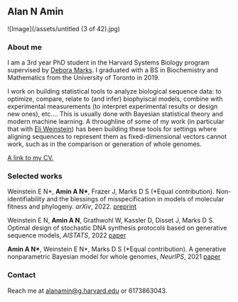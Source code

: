 ## Alan N Amin
![Image](/assets/untitled (3 of 42).jpg)

### About me

I am a 3rd year PhD student in the Harvard Systems Biology program supervised by [Debora Marks](https://www.deboramarkslab.com/).
I graduated with a BS in Biochemistry and Mathematics from the University of Toronto in 2019.

I work on building statistical tools to analyze biological sequence data: to optimize, compare, relate to (and infer) biophyiscal models, combine with experimental measurements (to interpret experimental results or design new ones), etc....
This is usually done with Bayesian statistical theory and modern machine learning.
A throughline of some of my work (in particular that with [Eli Weinstein](https://eweinstein.github.io/)) has been building these tools for settings where aligning sequences to represent them as fixed-dimensional vectors cannot work, such as in the comparison or generation of whole genomes.

[A link to my CV.](https://github.com/AlanNawzadAmin/alannawzadamin.github.io/blob/main/assets/CV_220413.pdf?raw=true)

### Selected works

Weinstein E N\*,  **Amin A N\***, Frazer J, Marks D S (*Equal contribution). Non-identifiability and the blessings of misspecification in models of molecular fitness and phylogeny. _arXiv_, 2022. [preprint](https://www.biorxiv.org/content/10.1101/2022.01.29.478324v1)

Weinstein E N, **Amin A N**, Grathwohl W, Kassler D, Disset J, Marks D S. Optimal design of stochastic DNA synthesis protocols based on generative sequence models, _AISTATS_, 2022 [paper](https://proceedings.mlr.press/v151/weinstein22a)

**Amin A N\***, Weinstein E N\*, Marks D S (*Equal contribution). A generative nonparametric Bayesian model for whole genomes, _NeurIPS_, 2021 [paper](https://proceedings.neurips.cc/paper/2021/hash/e9dcb63ca828d0e00cd05b445099ed2e-Abstract.html)

<!-- **Amin A N**, Lin Y-H, Das S, Chan H S. “Theory for a Sequence-Specific "Fuzzy" Binding Mechanism Between a Pair of Intrinsically Disordered Proteins”, _J Phys Chem B_, 2020 [paper](https://pubs.acs.org/doi/10.1021/acs.jpcb.0c04575)

Das S, **Amin A N**, Lin Y-H, Chan H S. “Coarse-grained residue-based models of disordered protein condensates: utility and limitations of simple charge pattern parameters.” _Phys. Chem. Chem. Phys._, 2018 [paper](https://pubs.rsc.org/en/content/articlelanding/2018/CP/C8CP05095C)

Delplace V, Ortin-Martinex A, Tsai E L S, **Amin A N**, Wallace V and Shoichet M S. “Controlled Release Strategy Designed for Intravitreal Protein Delivery to the Retina.” _J. Control. Release_, 2018. [paper](https://www.sciencedirect.com/science/article/pii/S0168365918306497?via%3Dihub) -->


### Contact
Reach me at alanamin@g.harvard.edu or 6173863043.


